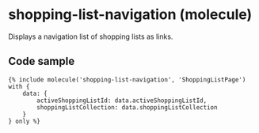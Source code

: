 # shopping-list-navigation (molecule)

Displays a navigation list of shopping lists as links.

## Code sample 

```
{% include molecule('shopping-list-navigation', 'ShoppingListPage') with {
    data: {
        activeShoppingListId: data.activeShoppingListId,
        shoppingListCollection: data.shoppingListCollection
    }
} only %}
```
